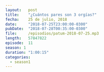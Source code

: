 ```yaml
---
layout:   post
title:    "¿Cuántos pares son 3 orgías?"
fecha:    25 de julio, 2018
date:     "2018-07-25T23:00:00-0300"
pubDate:  "2018-07-28T00:35:00-0300"
file:     /episodios/patum-2018-07-25.mp3
length:   57847822
episode:  11
season: 1
duration: "1:00:15"
categories:
  - season1
---
```

